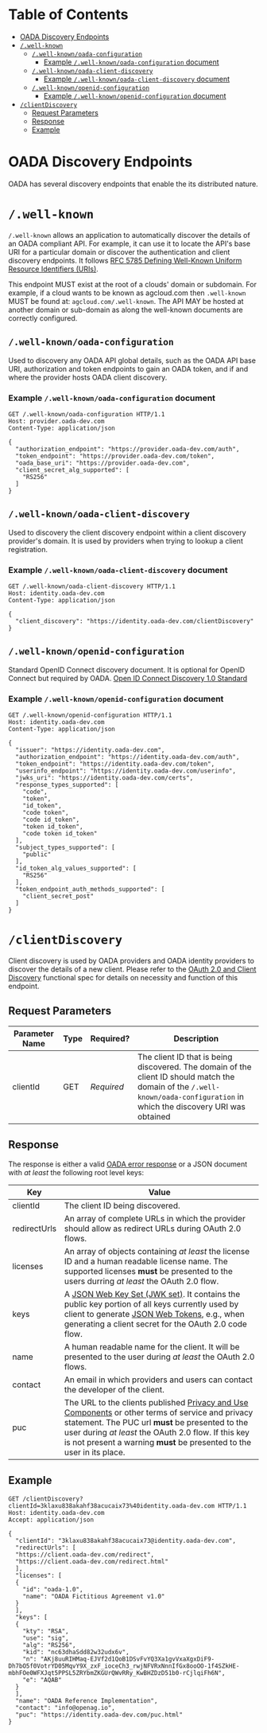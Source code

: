 # Table of Contents

- [OADA Discovery Endpoints](#oada-discovery-endpoints)
- [`/.well-known`](#well-known)
  - [`/.well-known/oada-configuration`](#well-knownoada-configuration)
    - [Example `/.well-known/oada-configuration` document](#example-well-knownoada-configuration-document)
  - [`/.well-known/oada-client-discovery`](#well-knownoada-client-discovery)
    - [Example `/.well-known/oada-client-discovery` document](#example-well-knownoada-client-discovery-document)
  - [`/.well-known/openid-configuration`](#well-knownopenid-configuration)
    - [Example `/.well-known/openid-configuration` document](#example-well-knownopenid-configuration-document)
- [`/clientDiscovery`](#clientdiscovery)
  - [Request Parameters](#request-parameters)
  - [Response](#response)
  - [Example](#example)

# OADA Discovery Endpoints

OADA has several discovery endpoints that enable the its distributed nature.

# `/.well-known`

`/.well-known` allows an application to automatically discover the details of an
OADA compliant API. For example, it can use it to locate the API's base URI for
a particular domain or discover the authentication and client discovery
endpoints.
It follows
[RFC 5785 Defining Well-Known Uniform Resource Identifiers (URIs)][rfc5785].

This endpoint MUST exist at the root of a clouds' domain or subdomain. For
example, if a cloud wants to be known as agcloud.com then `.well-known` MUST be
found at: `agcloud.com/.well-known`. The API MAY be hosted at another domain or
sub-domain as along the well-known documents are correctly configured.

## `/.well-known/oada-configuration`

Used to discovery any OADA API global details, such as the OADA API base URI,
authorization and token endpoints to gain an OADA token, and if and where the
provider hosts OADA client discovery.

### Example `/.well-known/oada-configuration` document

```http
GET /.well-known/oada-configuration HTTP/1.1
Host: provider.oada-dev.com
Content-Type: application/json

{
  "authorization_endpoint": "https://provider.oada-dev.com/auth",
  "token_endpoint": "https://provider.oada-dev.com/token",
  "oada_base_uri": "https://provider.oada-dev.com",
  "client_secret_alg_supported": [
    "RS256"
  ]
}
```
## `/.well-known/oada-client-discovery`

Used to discovery the client discovery endpoint within a client discovery
provider's domain. It is used by providers when trying to lookup a client
registration.

### Example `/.well-known/oada-client-discovery` document

```http
GET /.well-known/oada-client-discovery HTTP/1.1
Host: identity.oada-dev.com
Content-Type: application/json

{
  "client_discovery": "https://identity.oada-dev.com/clientDiscovery"
}
```

## `/.well-known/openid-configuration`

Standard OpenID Connect discovery document. It is optional for OpenID Connect
but required by OADA.
[Open ID Connect Discovery 1.0 Standard][oidc-openid-configuration]

### Example `/.well-known/openid-configuration` document

```http
GET /.well-known/openid-configuration HTTP/1.1
Host: identity.oada-dev.com
Content-Type: application/json

{
  "issuer": "https://identity.oada-dev.com",
  "authorization_endpoint": "https://identity.oada-dev.com/auth",
  "token_endpoint": "https://identity.oada-dev.com/token",
  "userinfo_endpoint": "https://identity.oada-dev.com/userinfo",
  "jwks_uri": "https://identity.oada-dev.com/certs",
  "response_types_supported": [
    "code",
    "token",
    "id_token",
    "code token",
    "code id_token",
    "token id_token",
    "code token id_token"
  ],
  "subject_types_supported": [
    "public"
  ],
  "id_token_alg_values_supported": [
    "RS256"
  ],
  "token_endpoint_auth_methods_supported": [
    "client_secret_post"
  ]
}
```

# `/clientDiscovery`

Client discovery is used by OADA providers and OADA identity providers to
discover the details of a new client. Please refer to the [OAuth 2.0 and Client
Discovery][oauth2-and-client-discovery] functional spec for details on necessity
and function of this endpoint.

## Request Parameters
| Parameter Name | Type  | Required?   | Description |
| -------------- | ----- | ----------- | ----------- |
| clientId       | GET   | *Required*  | The client ID that is being discovered. The domain of the client ID should match the domain of the `/.well-known/oada-configuration` in which the discovery URI was obtained |

## Response

The response is either a valid [OADA error response][standard-error-response] or
a JSON document with *at least* the following root level keys:

| Key      | Value |
| ------------ | ----- |
| clientId     | The client ID being discovered. |
| redirectUrls | An array of complete URLs in which the provider should allow as redirect URLs during OAuth 2.0 flows. |
| licenses     | An array of objects containing *at least* the license ID and a human readable license name. The supported licenses **must** be presented to the users durring *at least* the OAuth 2.0 flow. |
| keys         | A [JSON Web Key Set (JWK set)][jwk]. It contains the public key portion of all keys currently used by client to generate [JSON Web Tokens][jwt], e.g., when generating a client secret for the OAuth 2.0 code flow. |
| name         | A human readable name for the client. It will be presented to the user during *at least* the OAuth 2.0 flows. |
| contact      | An email in which providers and users can contact the developer of the client. |
| puc          | The URL to the clients published [Privacy and Use Components][puc] or other terms of service and privacy statement. The PUC url **must** be presented to the user during *at least* the OAuth 2.0 flow. If this key is not present a warning **must** be presented to the user in its place. |

## Example

```http
GET /clientDiscovery?clientId=3klaxu838akahf38acucaix73%40identity.oada-dev.com HTTP/1.1
Host: identity.oada-dev.com
Accept: application/json

{
  "clientId": "3klaxu838akahf38acucaix73@identity.oada-dev.com",
  "redirectUrls": [
  "https://client.oada-dev.com/redirect",
  "https://client.oada-dev.com/redirect.html"
  ],
  "licenses": [
  {
    "id": "oada-1.0",
    "name": "OADA Fictitious Agreement v1.0"
  }
  ],
  "keys": [
  {
    "kty": "RSA",
    "use": "sig",
    "alg": "RS256",
    "kid": "nc63dhaSdd82w32udx6v",
    "n": "AKj8uuRIHMaq-EJVf2d1QoB1DSvFvYQ3Xa1gvVxaXgxDiF9-Dh7bO5f0VotrYD05MqvY9X_zxF_ioceCh3_rwjNFVRxNnnIfGx8ooOO-1f4SZkHE-mbhFOe0WFXJqt5PPSL5ZRYbmZKGUrQWvRRy_KwBHZDzD51b0-rCjlqiFh6N",
    "e": "AQAB"
  }
  ],
  "name": "OADA Reference Implementation",
  "contact": "info@openag.io",
  "puc": "https://identity.oada-dev.com/puc.html"
}
```

[rfc5785]: http://www.ietf.org/rfc/rfc5785.txt
[oidc-openid-configuration]: http://openid.net/specs/openid-connect-discovery-1_0.html#ProviderConfigurationResponse
[oauth2-and-client-discovery]: https://github.com/OADA/oada-docs/blob/94488f803d03f5932672783f84b36d0bdd4d3a62/functional-specs/OAuth2-and-Client-Discovery.md
[standard-error-response]: https://github.com/OADA/oada-docs/blob/master/rest-specs/Standard-Error.md
[puc]: https://docs.google.com/document/d/1VEStM7_zRfNrRnZtYmCiVfDD2T35wvJZXyQkgPm9FDE/edit
[jwk]: https://tools.ietf.org/id/draft-ietf-jose-json-web-key.txt
[jwt]: https://tools.ietf.org/id/draft-ietf-oauth-json-web-token.txt

